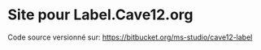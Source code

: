 # Site pour Label.Cave12.org

Code source versionné sur: https://bitbucket.org/ms-studio/cave12-label
